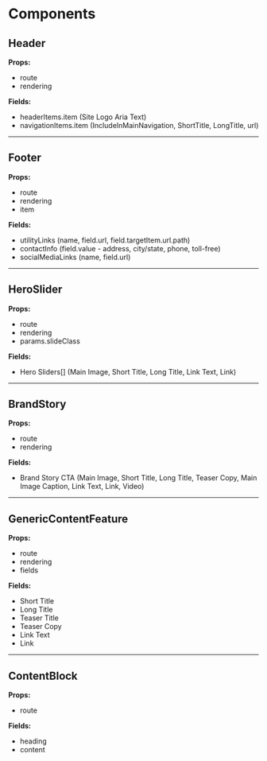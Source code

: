 # Components

## Header
**Props:**
- route
- rendering

**Fields:**
- headerItems.item (Site Logo Aria Text)
- navigationItems.item (IncludeInMainNavigation, ShortTitle, LongTitle, url)

---

## Footer
**Props:**
- route
- rendering
- item

**Fields:**
- utilityLinks (name, field.url, field.targetItem.url.path)
- contactInfo (field.value - address, city/state, phone, toll-free)
- socialMediaLinks (name, field.url)

---

## HeroSlider
**Props:**
- route
- rendering
- params.slideClass

**Fields:**
- Hero Sliders[] (Main Image, Short Title, Long Title, Link Text, Link)

---

## BrandStory
**Props:**
- route
- rendering

**Fields:**
- Brand Story CTA (Main Image, Short Title, Long Title, Teaser Copy, Main Image Caption, Link Text, Link, Video)

---

## GenericContentFeature
**Props:**
- route
- rendering
- fields

**Fields:**
- Short Title
- Long Title
- Teaser Title
- Teaser Copy
- Link Text
- Link

---

## ContentBlock
**Props:**
- route

**Fields:**
- heading
- content
